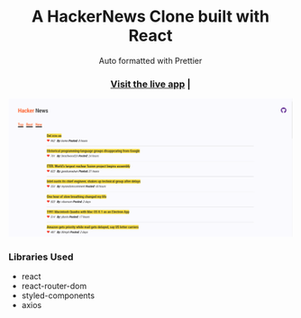 <h1 align="center">A HackerNews Clone built with React</h1>

<div align="center">Auto formatted with Prettier</div>

<h3 align="center">
  <a href="https://reacthackernews.netlify.app">Visit the live app</a> |
</h3>

![App screenshot](./assets/Screen.PNG)

<div align='left'>
    <h3>Libraries Used</h3>
    <ul>
      <li>react</li>
      <li>react-router-dom</li>
      <li>styled-components</li>
      <li>axios</li>
    </ul>
</div>
